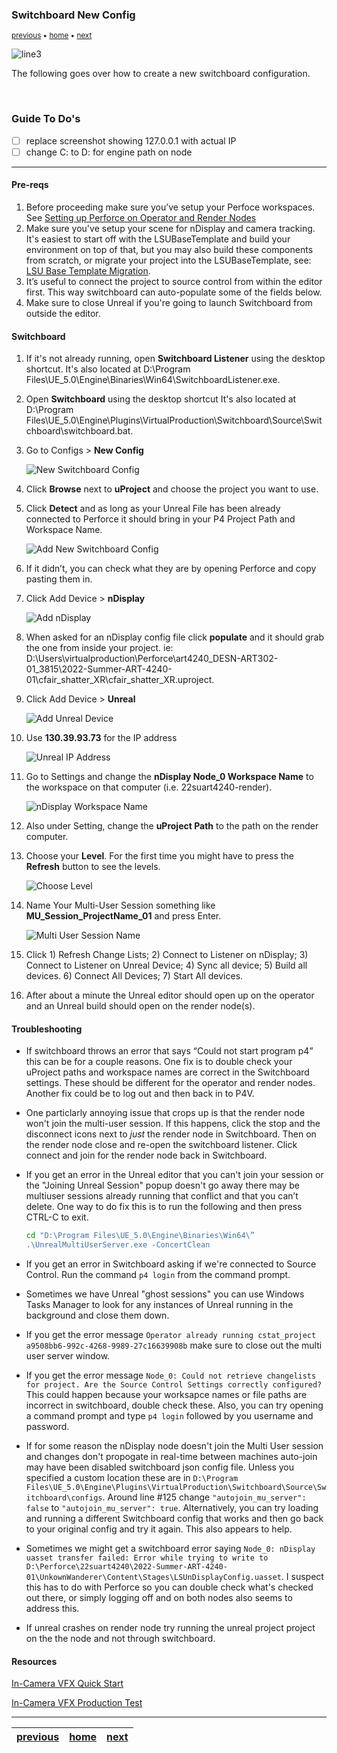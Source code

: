 ### Switchboard New Config

<sub>[previous](/README.md) • [home](/README.md) • [next](/README.md)</sub>

![line3](../images/line3.png)

The following goes over how to create a new switchboard configuration.

<br>

### Guide To Do's 
- [ ] replace screenshot showing 127.0.0.1 with actual IP
- [ ] change C: to D: for engine path on node

---

#### Pre-reqs

1. Before proceeding make sure you’ve setup your Perfoce workspaces. See [Setting up Perforce on Operator and Render Nodes](../operator-and-render/README.md) 
2. Make sure you've setup your scene for nDisplay and camera tracking. It's easiest to start off with the LSUBaseTemplate and build your environment on top of that, but you may also build these components from scratch, or migrate your project into the LSUBaseTemplate, see: [LSU Base Template Migration](../template-migration/README.md).
3. It’s useful to connect the project to source control from within the editor first. This way switchboard can auto-populate some of the fields below.  
4. Make sure to close Unreal if you're going to launch Switchboard from outside the editor. 

#### Switchboard

1. If it's not already running, open **Switchboard Listener** using the desktop shortcut. It's also located at D:\Program Files\UE_5.0\Engine\Binaries\Win64\SwitchboardListener.exe.
2. Open **Switchboard** using the desktop shortcut It's also located at D:\Program Files\UE_5.0\Engine\Plugins\VirtualProduction\Switchboard\Source\Switchboard\switchboard.bat.
3. Go to Configs > **New Config**
    
    ![New Switchboard Config](images/switchboardNewConfig.png)
    
4. Click **Browse** next to **uProject** and choose the project you want to use.
5. Click **Detect** and as long as your Unreal File has been already connected to Perforce it should bring in your P4 Project Path and Workspace Name. 

    ![Add New Switchboard Config](images/addNewSwitchboardConfig.png)
        
6. If it didn’t, you can check what they are by opening Perforce and copy pasting them in.
7. Click Add Device > **nDisplay**

    ![Add nDisplay](images/addNDisplay.png)
        
8. When asked for an nDisplay config file click **populate** and it should grab the one from inside your project. ie: D:\Users\virtualproduction\Perforce\art4240_DESN-ART302-01_3815\2022-Summer-ART-4240-01\cfair_shatter_XR\cfair_shatter_XR.uproject. 
9. Click Add Device > **Unreal** 
    
    ![Add Unreal Device](images/addDeviceUnreal.png)
    
10. Use **130.39.93.73** for the IP address 

    ![Unreal IP Address](images/UnrealIPAddress.png)
        
11. Go to Settings and change the **nDisplay Node_0 Workspace Name** to the workspace on that computer (i.e. 22suart4240-render).

    ![nDisplay Workspace Name](images/nDisplayWorkspaceName.png)

11. Also under Setting, change the **uProject Path** to the path on the render computer.
        
12. Choose your **Level**. For the first time you might have to press the **Refresh** button to see the levels.
    
    ![Choose Level](images/pickLevel.png)
    
13. Name Your Multi-User Session something like **MU_Session_ProjectName_01** and press Enter.
    
    ![Multi User Session Name](images/multiUserSessionName.png)
    
14. Click 1) Refresh Change Lists; 2) Connect to Listener on nDisplay; 3) Connect to Listener on Unreal Device; 4) Sync all device; 5) Build all devices. 6) Connect All Devices; 7) Start All devices.

15. After about a minute the Unreal editor should open up on the operator and an Unreal build should  open on the render node(s).

#### Troubleshooting

- If switchboard throws an error that says “Could not start program p4” this can be for a couple reasons. One fix is to double check your uProject paths and workspace names are correct in the Switchboard settings. These should be different for the operator and render nodes. Another fix could be to log out and then back in to P4V. 

- One particlarly annoying issue that crops up is that the render node won't join the multi-user session. If this happens, click the stop and the disconnect icons next to *just* the render node in Switchboard. Then on the render node close and re-open the switchboard listener. Click connect and join for the render node back in Switchboard.

- If you get an error in the Unreal editor that you can't join your session or the "Joining Unreal Session" popup doesn't go away there may be multiuser sessions already running that conflict and that you can’t delete. One way to do fix this is to run the following and then press CTRL-C to exit.
    
    ```bash
    cd "D:\Program Files\UE_5.0\Engine\Binaries\Win64\”
    .\UnrealMultiUserServer.exe -ConcertClean
    ```
    
- If you get an error in Switchboard asking if we're connected to Source Control. Run the command `p4 login` from the command prompt. 

- Sometimes we have Unreal "ghost sessions" you can use Windows Tasks Manager to look for any instances of Unreal running in the background and close them down. 

- If you get the error message `Operator already running cstat_project a9508bb6-992c-4268-9989-27c16639908b` make sure to close out the multi user server window.

- If you get the error message `Node_0: Could not retrieve changelists for project. Are the Source Control Settings correctly configured?` This could happen because your worksapce names or file paths are incorrect in switchboard, double check these. Also, you can try opening a command prompt and type `p4 login` followed by you username and password.

- If for some reason the nDisplay node doesn't join the Multi User session and changes don't propogate in real-time between machines auto-join may have been disabled switchboard json config file. Unless you specified a custom location these are in `D:\Program Files\UE_5.0\Engine\Plugins\VirtualProduction\Switchboard\Source\Switchboard\configs`. Around line #125 change `"autojoin_mu_server": false` to `"autojoin_mu_server": true`. Alternatively, you can try loading and running a different Switchboard config that works and then go back to your original config and try it again. This also appears to help.

- Sometimes we might get a switchboard error saying `Node_0: nDisplay uasset transfer failed: Error while trying to write to D:\Perforce\22suart4240\2022-Summer-ART-4240-01\UnkownWanderer\Content\Stages\LSUnDisplayConfig.uasset`. I suspect this has to do with Perforce so you can double check what's checked out there, or simply logging off and on both nodes also seems to address this.

- If unreal crashes on render node try running the unreal project project on the the node and not through switchboard.

#### Resources

[In-Camera VFX Quick Start](https://docs.unrealengine.com/5.0/en-US/in-camera-vfx-quick-start-for-unreal-engine/)

[In-Camera VFX Production Test](https://docs.unrealengine.com/5.0/en-US/in-camera-vfx-production-test-sample-project-for-unreal-engine/)

---

| [previous](/README.md)| [home](/README.md) | [next](/README.md)|
|---|---|---|
